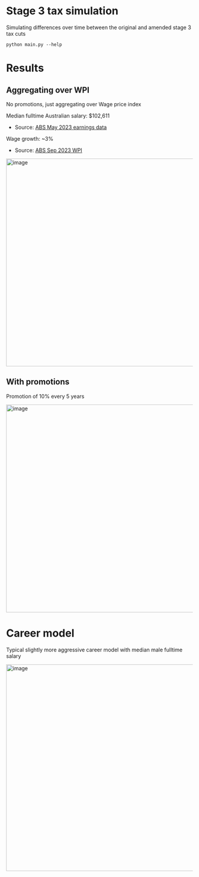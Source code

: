 # Stage 3 tax simulation

Simulating differences over time between the original and amended stage 3 tax cuts

```
python main.py --help
```

# Results
## Aggregating over WPI
No promotions, just aggregating over Wage price index

Median fulltime Australian salary: $102,611
- Source: [ABS May 2023 earnings data](https://www.abs.gov.au/statistics/labour/earnings-and-working-conditions/employee-earnings-and-hours-australia/may-2023)

Wage growth: ~3%
- Source: [ABS Sep 2023 WPI](https://www.abs.gov.au/statistics/economy/price-indexes-and-inflation/wage-price-index-australia/latest-release)

<img width="560" alt="image" src="https://github.com/JeremyVun1/Stage3_tax_simulation/assets/8108697/7306dcf2-6504-42dc-aa22-cca92812ee57">

## With promotions
Promotion of 10% every 5 years

<img width="560" alt="image" src="https://github.com/JeremyVun1/Stage3_tax_simulation/assets/8108697/a120f9f3-80d5-4fd9-a60e-5dde9bd1f511">

# Career model
Typical slightly more aggressive career model with median male fulltime salary

<img width="557" alt="image" src="https://github.com/JeremyVun1/Stage3_tax_simulation/assets/8108697/6b6b4d6d-aeb7-49e1-a4a4-e5ac9f543bd8">

